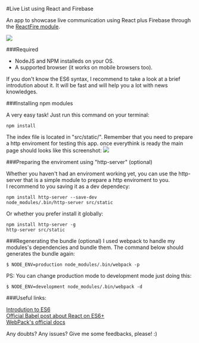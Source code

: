 #Live List using React and Firebase

An app to showcase live communication using React plus Firebase through the [ReactFire module](https://github.com/firebase/reactfire).

<img src="https://github.com/ViniciusTavares/LiveListWithReactAndFirebase/blob/master/src/static/img/logo.png" />

###Required

* NodeJS and NPM installeds on your OS.
* A supported browser (it works on mobile browsers too).

If you don't know the ES6 syntax, I recommend to take a look at a brief introdution about it. It will be fast and will help you a lot with news knowledges.  

###Installing npm modules

A very easy task! Just run this command on your terminal:
```
npm install
```

The index file is located in "src/static/". Remember that you need to prepare a http enviroment for testing this app. once everythink is ready the main page should looks like this screenshot:
<img src="https://github.com/ViniciusTavares/LiveListWithReactAndFirebase/blob/master/src/static/img/sample.png" />

###Preparing the enviroment using "http-server" (optional)

Whether you haven't had an enviroment working yet, you can use the http-server that is a simple module to prepare a http enviroment to you.  
I recommend to you saving it as a dev dependecy:
```
npm install http-server --save-dev
node_modules/.bin/http-server src/static
```

Or whether you prefer install it globally:
```
npm install http-server -g
http-server src/static
```

###Regenerating the bundle (optional)
I used webpack to handle my modules's dependencies and bundle them. The command below should generates the bundle again:
```
$ NODE_ENV=production node_modules/.bin/webpack -p
```
PS: You can change production mode to development mode just doing this:
```
$ NODE_ENV=development node_modules/.bin/webpack -d
```

###Useful links:

[Introdution to ES6](https://learn.co/lessons/introduction-to-es6)  
[Official Babel post about React on ES6+](https://babeljs.io/blog/2015/06/07/react-on-es6-plus)  
[WebPack's official docs](https://webpack.github.io/)  

Any doubts? Any issues? Give me some feedbacks, please! :)
